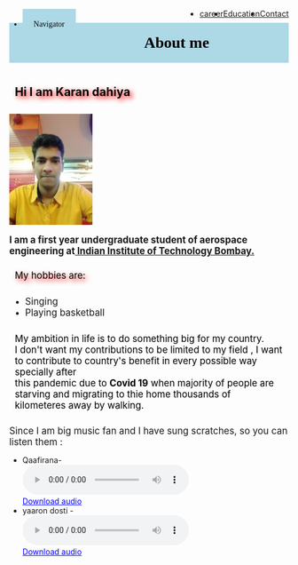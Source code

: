 <!DOCTYPE html>
<html>
<style>
#myHeader {
  background-color: lightblue;
  color: black;
  padding: 20px;
  text-align: center;
  font-family: cursive;
}
.para {
  color: black;
  padding: 10px;}
.subHeading {
  text-shadow: 4px 4px 10px red ;
  color: black;
  padding: 10px;
  <!--Setting stlye for sub-headings.!-->
  }

 .u {
  list-style-type: none;
  margin: 0;
  padding: 0;
  overflow: hidden;
  background-color:black;
  
}


}
div {
  width: 100px;
  height: 200px;
  
  font-weight: bold;
  position: relative;
  animation: mymove 5s infinite;
}

#div1 {animation-timing-function: linear;}


@keyframes mymove {
  from {left: 0px;}
  to {left: 300px;}
}

li a {
  display: block;
  color: white;
  padding: 14px 16px;
  text-decoration: none;
  font-size:20px;
}

li a:hover {
  background-color: red;
}
}
</style>
<ul class="u">
<li id="myHeader" style="float: left">Navigator</li>
  <li style="float: right"><a href="#">Contact</a></li>
  <li style="float: right"><a href="#">Education</a></li>
  <li style="float: right"><a href="#">career</a></li>
</ul>
<body >
<h1 id ="myHeader">About me</h1>
<h2 class="subHeading"> Hi I am Karan dahiya</h2>
<div id="div1"><img   src="karandahiya.jpg" alt="photo not available" width="150" height="200"  >
</div>
<p><big><b>I am a first year undergraduate student of aerospace engineering 
at<a href="http://www.iitb.ac.in"> Indian Institute of Technology Bombay.</b></big></a> </p>
<p class="subHeading"><big>My hobbies are:</p>
<ul>
<li>Singing</li>
<li>Playing basketball</li>
</ul>
<p class="para">
My ambition in life is to do something big for my country.<br>I don't want my contributions
to be limited to my field , I want to contribute to country's benefit in every possible way 
specially after <br> this pandemic due to <b>Covid 19</b> when majority of people are starving and migrating to thie home 
thousands  of kilometeres away by walking.
</p>  
<p>Since I am big music fan and I have sung scratches, so you can listen them :</big>
<ul><!-- creating list of audio  -->
<li>Qaafirana-<br>
 <audio controls>
  <source src="qaafirana.mpeg" type="audio/mpeg">
Your browser does not support the audio element.
</audio> <br>
<a href="qaafirana.mpeg" style="color:blue">Download audio</a>  </li>
<li>yaaron dosti -<br><audio controls>
  <source src="dosti.mpeg" type="audio/mpeg">
Your browser does not support the audio element.
</audio> <br>
<a href="dosti.mpeg" style="color:blue">Download audio</a></li>
</ul>




</p></div>




</body>










</html>
